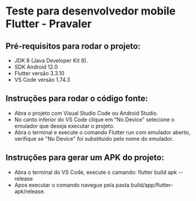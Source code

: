# Teste para desenvolvedor mobile Flutter - Pravaler


## Pré-requisitos para rodar o projeto: 
- JDK 8 (Java Developer Kit 8).
- SDK Android 12.0
- Flutter versão 3.3.10
- VS Code versão 1.74.3

## Instruções para rodar o código fonte: 

- Abra o projeto com Visual Studio Code ou Android Studio.
- No canto inferior do VS Code clique em "No Device" selecione o emulador que deseja executar o projeto.
- Abra o terminal e execute o comando Flutter run com emulador aberto, verifique se "No Device" foi substituido pelo nome do emulador.
 

## Instruções para gerar um APK do projeto: 

- Abra o terminal do VS Code, execute o camando: flutter build apk --release
- Apos executar o comando navegue pela pasta build/app/flutter-apk/release.